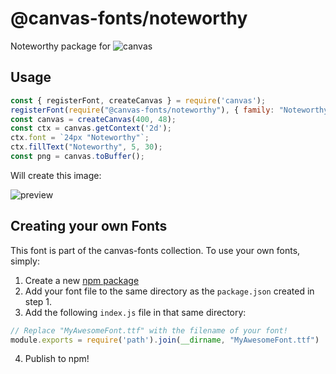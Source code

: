 @canvas-fonts/noteworthy
====

Noteworthy package for ![canvas](https://npmjs.org/package/canvas)

## Usage

```js
const { registerFont, createCanvas } = require('canvas');
registerFont(require("@canvas-fonts/noteworthy"), { family: "Noteworthy" });
const canvas = createCanvas(400, 48);
const ctx = canvas.getContext('2d');
ctx.font = `24px "Noteworthy"`;
ctx.fillText("Noteworthy", 5, 30);
const png = canvas.toBuffer();
```

Will create this image:

![preview](https://github.com/retrohacker/canvas-fonts/raw/master/previews/noteworthy.png)

## Creating your own Fonts

This font is part of the canvas-fonts collection. To use your own fonts, simply:

1. Create a new [npm package](https://docs.npmjs.com/creating-node-js-modules)
2. Add your font file to the same directory as the `package.json` created in step 1.
3. Add the following `index.js` file in that same directory:

```js
// Replace "MyAwesomeFont.ttf" with the filename of your font!
module.exports = require('path').join(__dirname, "MyAwesomeFont.ttf")
```

4. Publish to npm!